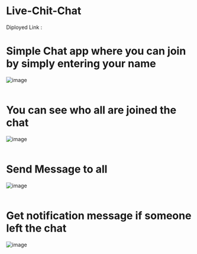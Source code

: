 # Live-Chit-Chat

Diployed Link :


# Simple Chat app where you can join by simply entering your name 

![image](https://user-images.githubusercontent.com/119391188/233707912-9625d876-7535-47dc-9be7-be63fc64314a.png)
 <br>
 <br>

 # You can see who all are joined the chat 

![image](https://user-images.githubusercontent.com/119391188/233708355-69b7b54d-8fea-45b0-ac98-5fafdc5bdb11.png)
 <br>
 <br>

 # Send Message to all 

![image](https://user-images.githubusercontent.com/119391188/233708895-15e92e3b-a407-4aea-a11a-aa8dad3b32e2.png)
 <br>
 <br>

 # Get notification message if someone left the chat
![image](https://user-images.githubusercontent.com/119391188/233709207-9bb81daa-8286-4a0b-8862-39bf1b59fc09.png)

